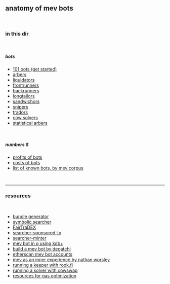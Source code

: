 ## anatomy of mev bots

<br>

### in this dir

<br>

##### bots

* [101 bots (get started)](bots/101.md)
* [arbers](bots/arbers.md)
* [liquidators](bots/liquidators.md)
* [frontrunners](bots/frontrunners.md)
* [backrunners](bots/backrunners.md)
* [longtailors](bots/longtailors.md)
* [sandwichors](bots/sandwichors.md)
* [snipers](bots/snipers.md)
* [tradors](bots/tradors.md)
* [cow solvers](bots/cow-solvers.md)
* [statistical arbers](bots/stat-arbers.md) 


<br>

##### numbers $

* [profits of bots](profits)
* [costs of bots](deployment)
* [list of known bots, by mev corpus](https://github.com/manifoldfinance/mev-corpus/blob/master/packages/known-bots/lib/known-bots.js)

<br>


---

### resources

<br>

* [bundle generator](https://github.com/Alcibiades-Capital/mev_bundle_generator)
* [symbolic searcher](https://github.com/bzhang42/symbolic-searcher)
* [FairTraDEX](https://github.com/MEVProof/Contracts)
* [searcher-sponsored-tx](https://github.com/flashbots/searcher-sponsored-tx)
* [searcher-minter](https://github.com/flashbots/searcher-minter)
* [mev bot in q using kdb+](https://github.com/sambacha/q-evm)
* [build a mev bot by degatchi](https://www.degatchi.com/articles/how-to-build-a-mev-bot)
* [etherscan mev bot accounts](https://etherscan.io/accounts/label/mev-bot)
* [mev as an inner experience by nathan worsley](https://www.youtube.com/watch?v=9iHlyaRsgYI)
* [running a keeper with rook.fi](https://docs.rook.fi/reference/integrate/run-a-keeper)
* [running a solver with cowswap](https://mirror.xyz/steinkirch.eth/s_RwnRgJvK_6fLYPyav7lFT3Zs4W4ZvYwp-AM9EbuhQ)
* [resources for gas optimization](https://github.com/go-outside-labs/web3-solidity/blob/main/saving_gas/README.md)



